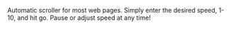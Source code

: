 Automatic scroller for most web pages. Simply enter the desired speed, 1-10, and hit go. Pause or adjust speed at any time!
